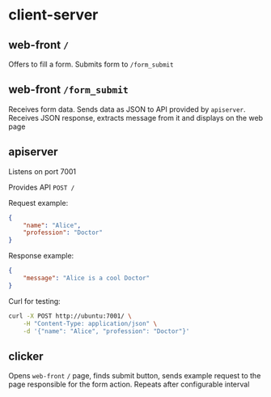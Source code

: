 # client-server

## web-front `/`

Offers to fill a form. Submits form to `/form_submit`

## web-front `/form_submit`

Receives form data. Sends data as JSON to API provided by `apiserver`. Receives JSON response, extracts message from it and displays on the web page

## apiserver

Listens on port 7001

Provides API `POST /`

Request example:

```json
{
    "name": "Alice",
    "profession": "Doctor"
}
```

Response example:

```json
{
    "message": "Alice is a cool Doctor"
}
```

Curl for testing:

```bash
curl -X POST http://ubuntu:7001/ \
    -H "Content-Type: application/json" \
    -d '{"name": "Alice", "profession": "Doctor"}'
```

## clicker

Opens `web-front` `/` page, finds submit button, sends example request to the page responsible for the form action. Repeats after configurable interval
